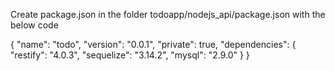 Create package.json in the folder todoapp/nodejs_api/package.json with the below code


{
  "name": "todo",
  "version": "0.0.1",
  "private": true,
  "dependencies": {
    "restify": "4.0.3",
    "sequelize": "3.14.2",
    "mysql": "2.9.0"
  }
}

